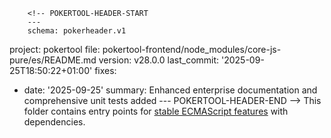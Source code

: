         <!-- POKERTOOL-HEADER-START
        ---
        schema: pokerheader.v1
project: pokertool
file: pokertool-frontend/node_modules/core-js-pure/es/README.md
version: v28.0.0
last_commit: '2025-09-25T18:50:22+01:00'
fixes:
- date: '2025-09-25'
  summary: Enhanced enterprise documentation and comprehensive unit tests added
        ---
        POKERTOOL-HEADER-END -->
This folder contains entry points for [stable ECMAScript features](https://github.com/zloirock/core-js/#ecmascript) with dependencies.
